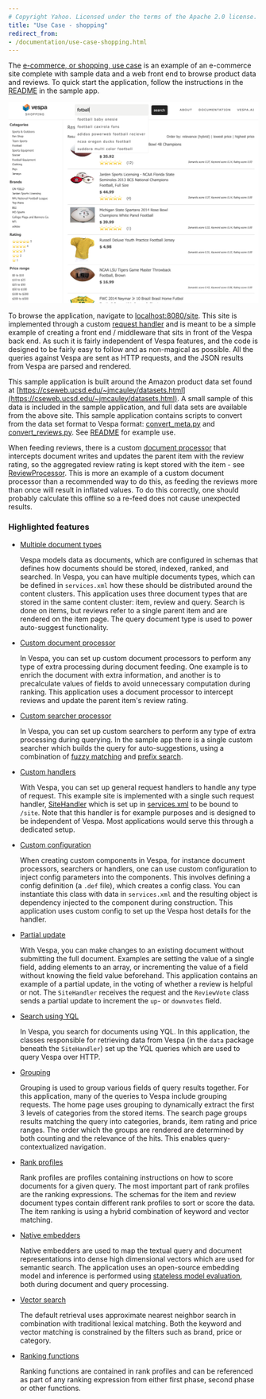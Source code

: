 ```yaml
---
# Copyright Yahoo. Licensed under the terms of the Apache 2.0 license. See LICENSE in the project root.
title: "Use Case - shopping"
redirect_from:
- /documentation/use-case-shopping.html
---
```


The [e-commerce, or shopping, use case](https://github.com/vespa-engine/sample-apps/tree/master/use-case-shopping)
is an example of an e-commerce site complete with sample data and a web front
end to browse product data and reviews. To quick start the application, follow
the instructions in the
[README](https://github.com/vespa-engine/sample-apps/blob/master/use-case-shopping/README.md)
in the sample app.

<img src="/assets/img/shopping-1.png" alt="Shopping sample app screenshot" width="700" height="auto"/>

To browse the application, navigate to
<a href="http://localhost:8080/site" data-proofer-ignore>localhost:8080/site</a>.
This site is implemented through a custom [request handler](jdisc/developing-request-handlers.html)
and is meant to be a simple example of creating a front end / middleware that
sits in front of the Vespa back end. As such it is fairly independent of Vespa
features, and the code is designed to be fairly easy to follow and as
non-magical as possible. All the queries against Vespa are sent as HTTP
requests, and the JSON results from Vespa are parsed and rendered.

This sample application is built around the Amazon product data set found at
[https://cseweb.ucsd.edu/~jmcauley/datasets.html](https://cseweb.ucsd.edu/~jmcauley/datasets.html).
A small sample of this data is included in the sample application, and full
data sets are available from the above site. This sample application contains
scripts to convert from the data set format to Vespa format:
[convert_meta.py](https://github.com/vespa-engine/sample-apps/blob/master/use-case-shopping/convert_meta.py) and
[convert_reviews.py](https://github.com/vespa-engine/sample-apps/blob/master/use-case-shopping/convert_reviews.py).
See [README](https://github.com/vespa-engine/sample-apps/tree/master/use-case-shopping#readme) for example use.

When feeding reviews, there is a custom [document processor](document-processing.html)
that intercepts document writes and updates the parent item with the review rating,
so the aggregated review rating is kept stored with the item -
see [ReviewProcessor](https://github.com/vespa-engine/sample-apps/blob/master/use-case-shopping/src/main/java/ai/vespa/example/shopping/ReviewProcessor.java).
This is more an example of a custom document processor than a recommended way to do this,
as feeding the reviews more than once will result in inflated values.
To do this correctly, one should probably calculate this offline so a re-feed does not cause unexpected results.



### Highlighted features

* [Multiple document types](schemas.html)

    Vespa models data as documents, which are configured in schemas
    that defines how documents should be stored, indexed, ranked, and searched.
    In Vespa, you can have multiple documents types, which can be defined in
    `services.xml` how these should be distributed around the content clusters.
    This application uses three document types that are stored in the same
    content cluster: item, review and query. Search is done on items, but reviews
    refer to a single parent item and are rendered on the item page. The query
    document type is used to power auto-suggest functionality.

* [Custom document processor](document-processing.html)

    In Vespa, you can set up custom document processors to perform any type of
    extra processing during document feeding. One example is to enrich the
    document with extra information, and another is to precalculate values of
    fields to avoid unnecessary computation during ranking. This application
    uses a document processor to intercept reviews and update the parent item's
    review rating.

* [Custom searcher processor](searcher-development.html)

    In Vespa, you can set up custom searchers to perform any type of
    extra processing during querying.
    In the sample app there is a single custom searcher which builds the query for auto-suggestions,
    using a combination of [fuzzy matching](reference/query-language-reference.html#fuzzy)
    and [prefix search](text-matching-ranking.html#prefix-match).

* [Custom handlers](jdisc/developing-request-handlers.html)

    With Vespa, you can set up general request handlers to handle any type of request.
    This example site is implemented with a single such request handler,
    [SiteHandler](https://github.com/vespa-engine/sample-apps/blob/master/use-case-shopping/src/main/java/ai/vespa/example/shopping/site/SiteHandler.java)
    which is set up in
    [services.xml](https://github.com/vespa-engine/sample-apps/blob/master/use-case-shopping/src/main/application/services.xml)
    to be bound to `/site`.
    Note that this handler is for example purposes and is designed to be independent of Vespa.
    Most applications would serve this through a dedicated setup.

* [Custom configuration](configuring-components.html)

    When creating custom components in Vespa, for instance document processors,
    searchers or handlers, one can use custom configuration to inject config
    parameters into the components. This involves defining a config definition
    (a `.def` file), which creates a config class. You can instantiate this
    class with data in `services.xml` and the resulting object is dependency
    injected to the component during construction. This application uses custom
    config to set up the Vespa host details for the handler.

* [Partial update](reference/document-json-format.html#update)

    With Vespa, you can make changes to an existing document without submitting
    the full document. Examples are setting the value of a single field, adding
    elements to an array, or incrementing the value of a field without knowing
    the field value beforehand. This application contains an example of a
    partial update, in the voting of whether a review is helpful or not.  The
    `SiteHandler` receives the request and the `ReviewVote` class sends a
    partial update to increment the `up`- or `downvotes` field.

* [Search using YQL](query-language.html)

    In Vespa, you search for documents using YQL. In this application, the
    classes responsible for retrieving data from Vespa (in the `data` package
    beneath the `SiteHandler`) set up the YQL queries which are used to query
    Vespa over HTTP.

* [Grouping](grouping.html)

    Grouping is used to group various fields of query results together.  For
    this application, many of the queries to Vespa include grouping requests.
    The home page uses grouping to dynamically extract the first 3 levels of
    categories from the stored items. The search page groups results matching
    the query into categories, brands, item rating and price ranges. The order
    which the groups are rendered are determined by both counting and the
    relevance of the hits. This enables query-contextualized navigation. 

* [Rank profiles](ranking.html)

    Rank profiles are profiles containing instructions on how to score
    documents for a given query. The most important part of rank profiles are
    the ranking expressions. The schemas for the item and review
    document types contain different rank profiles to sort or score the
    data. The item ranking is using a hybrid combination of keyword and vector matching.

* [Native embedders](embedding.html)

    Native embedders are used to map the textual query and document representations 
    into dense high dimensional vectors which are used for semantic search. The application
    uses an open-source embedding model and inference is performed using 
    [stateless model evaluation](stateless-model-evaluation.html), both during
    document and query processing. 

* [Vector search](nearest-neighbor-search.html)

    The default retrieval uses approximate nearest neighbor search in combination with traditional
    lexical matching. Both the keyword and vector matching is constrained by the filters such as brand, price or
    category. 

* [Ranking functions](reference/schema-reference.html#function-rank)

    Ranking functions are contained in rank profiles and can be referenced
    as part of any ranking expression from either first phase, second phase or
    other functions.
